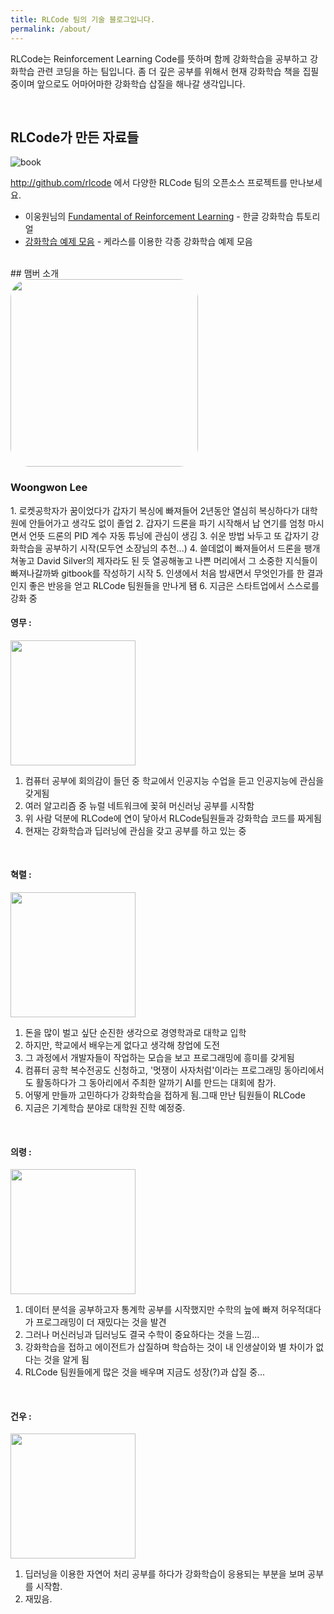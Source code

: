 ```yaml
---
title: RLCode 팀의 기술 블로그입니다.
permalink: /about/
---
```


RLCode는 Reinforcement Learning Code를 뜻하며 함께 강화학습을 공부하고 강화학습 관련 코딩을 하는 팀입니다. 좀 더 깊은 공부를 위해서 현재 강화학습 책을 집필중이며 앞으로도 어마어마한 강화학습 삽질을 해나갈 생각입니다.

<br/>

## RLCode가 만든 자료들

![book](/images/book/book.png)

http://github.com/rlcode 에서 다양한 RLCode 팀의 오픈소스 프로젝트를 만나보세요.

- 이웅원님의 [Fundamental of Reinforcement Learning](https://dnddnjs.gitbooks.io/rl/content/) - 한글 강화학습 튜토리얼
- [강화학습 예제 모음](https://github.com/rlcode/reinforcement-learning) - 케라스를 이용한 각종 강화학습 예제 모음


<br/>
## 맴버 소개

<div>
<img src="/images/authors/woongwon.lee.jpg" width="300" style="border-radius: 10%;">

<div>
<h3>Woongwon Lee</h3>
1. 로켓공학자가 꿈이었다가 갑자기 복싱에 빠져들어 2년동안
   열심히 복싱하다가 대학원에 안들어가고 생각도 없이 졸업
2. 갑자기 드론을 파기 시작해서 납 연기를 엄청 마시면서
   언뜻 드론의 PID 계수 자동 튜닝에 관심이 생김
3. 쉬운 방법 놔두고 또 갑자기 강화학습을 공부하기 시작(모두연 소장님의 추천...)
4. 쓸데없이 빠져들어서 드론을 팽개쳐놓고 David Silver의 제자라도 된 듯
   열공해놓고 나쁜 머리에서 그 소중한 지식들이 빠져나갈까봐 gitbook를 작성하기 시작
5. 인생에서 처음 밤새면서 무엇인가를 한 결과인지 좋은 반응을 얻고 RLCode 팀원들을 만나게 됌
6. 지금은 스타트업에서 스스로를 강화 중
</div>
</div>

#### 영무 :
<img src="/images/authors/youngmoo.jpg" height="200">

1. 컴퓨터 공부에 회의감이 들던 중 학교에서 인공지능 수업을 듣고 인공지능에 관심을 갖게됨
2. 여러 알고리즘 중 뉴럴 네트워크에 꽂혀 머신러닝 공부를 시작함
3. 위 사람 덕분에 RLCode에 연이 닿아서 RLCode팀원들과 강화학습 코드를 짜게됨
4. 현재는 강화학습과 딥러닝에 관심을 갖고 공부를 하고 있는 중
<br/>

#### 혁렬 :
<img src="/images/authors/Hyeokryeol.yang.jpg" height="200">

1. 돈을 많이 벌고 싶단 순진한 생각으로 경영학과로 대학교 입학
2. 하지만, 학교에서 배우는게 없다고 생각해 창업에 도전
3. 그 과정에서 개발자들이 작업하는 모습을 보고 프로그래밍에 흥미를 갖게됨
4. 컴퓨터 공학 복수전공도 신청하고, '멋쟁이 사자처럼'이라는 프로그래밍 동아리에서도 활동하다가 그 동아리에서 주최한 알까기 AI를 만드는 대회에 참가.
5. 어떻게 만들까 고민하다가 강화학습을 접하게 됨.그때 만난 팀원들이 RLCode
6. 지금은 기계학습 분야로 대학원 진학 예정중.
<br/>

#### 의령 :
<img src="/images/authors/UiRyeong.lee.jpg" height="200">

1. 데이터 분석을 공부하고자 통계학 공부를 시작했지만 수학의 늪에 빠져 허우적대다가 프로그래밍이 더 재밌다는 것을 발견
2. 그러나 머신러닝과 딥러닝도 결국 수학이 중요하다는 것을 느낌...
3. 강화학습을 접하고 에이전트가 삽질하며 학습하는 것이 내 인생살이와 별 차이가 없다는 것을 알게 됨
4. RLCode 팀원들에게 많은 것을 배우며 지금도 성장(?)과 삽질 중...
<br/>

#### 건우 :
<img src="/images/authors/keon.kim.jpg" height="200">

1. 딥러닝을 이용한 자연어 처리 공부를 하다가 강화학습이 응용되는 부분을 보며 공부를 시작함.
2. 재밌음.
